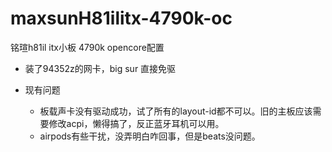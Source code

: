 # maxsunH81ilitx-4790k-oc
铭瑄h81il itx小板 4790k opencore配置

- 装了94352z的网卡，big sur 直接免驱

- 现有问题
	- 板载声卡没有驱动成功，试了所有的layout-id都不可以。旧的主板应该需要修改acpi，懒得搞了，反正蓝牙耳机可以用。
	- airpods有些干扰，没弄明白咋回事，但是beats没问题。
